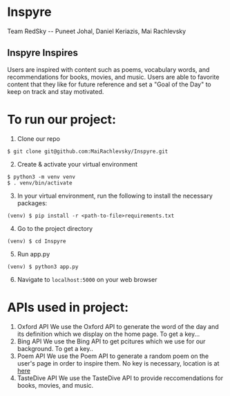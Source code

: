 # Inspyre

Team RedSky -- Puneet Johal, Daniel Keriazis, Mai Rachlevsky

## Inspyre Inspires

Users are inspired with content such as poems, vocabulary words, and recommendations for books, movies, and music. Users are able to favorite content that they like for future reference and set a "Goal of the Day" to keep on track and stay motivated.

# To run our project:
1. Clone our repo
```
$ git clone git@github.com:MaiRachlevsky/Inspyre.git
```
2. Create & activate your virtual environment
```
$ python3 -m venv venv
$ . venv/bin/activate
```
3. In your virtual environment, run the following to install the necessary packages:
```
(venv) $ pip install -r <path-to-file>requirements.txt
```
4. Go to the project directory
```
(venv) $ cd Inspyre
```
5. Run app.py
```
(venv) $ python3 app.py 
```
6. Navigate to `localhost:5000` on your web browser


# APIs used in project:
1. Oxford API
We use the Oxford API to generate the word of the day and its definition which we display on the home page. To get a key...
2. Bing API
We use the Bing API to get pcitures which we use for our background. To get a key..
3. Poem API
We use the Poem API to generate a random poem on the user's page in order to inspire them. No key is necessary, location is at [here](https://poemist.github.io/poemist-apidoc/#misc-services)
4. TasteDive API
We use the TasteDive API to provide reccomendations for books, movies, and music.
